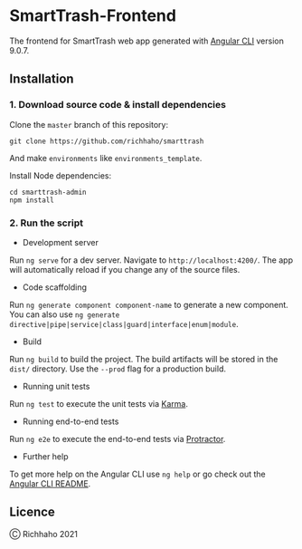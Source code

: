 # SmartTrash-Frontend

The frontend for SmartTrash web app generated with [Angular CLI](https://github.com/angular/angular-cli) version 9.0.7.


## Installation

### 1. Download source code & install dependencies

Clone the `master` branch of this repository:

```
git clone https://github.com/richhaho/smarttrash
```

And make `environments` like `environments_template`.

Install Node dependencies:

```
cd smarttrash-admin
npm install
```

### 2. Run the script

* Development server

Run `ng serve` for a dev server. Navigate to `http://localhost:4200/`. The app will automatically reload if you change any of the source files.

* Code scaffolding

Run `ng generate component component-name` to generate a new component. You can also use `ng generate directive|pipe|service|class|guard|interface|enum|module`.

* Build

Run `ng build` to build the project. The build artifacts will be stored in the `dist/` directory. Use the `--prod` flag for a production build.

* Running unit tests

Run `ng test` to execute the unit tests via [Karma](https://karma-runner.github.io).

* Running end-to-end tests

Run `ng e2e` to execute the end-to-end tests via [Protractor](http://www.protractortest.org/).

* Further help

To get more help on the Angular CLI use `ng help` or go check out the [Angular CLI README](https://github.com/angular/angular-cli/blob/master/README.md).


## Licence

&#9400; Richhaho 2021
